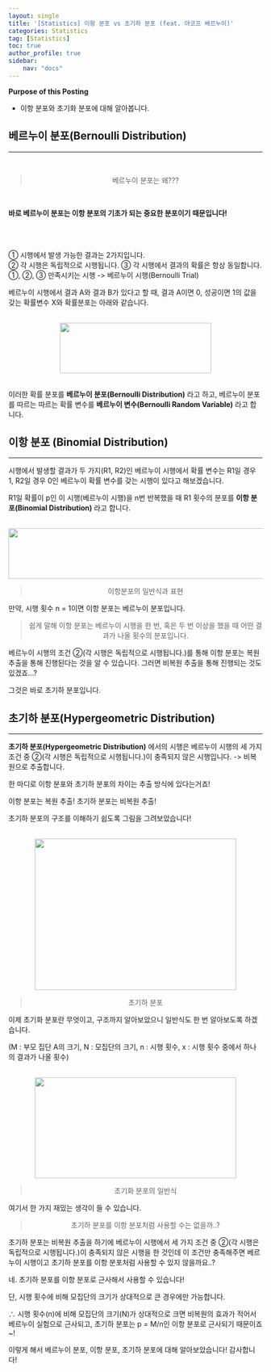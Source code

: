 ```yaml
---
layout: single
title: '[Statistics] 이항 분포 vs 초기하 분포 (feat. 야코프 베르누이)'
categories: Statistics
tag: [Statistics]
toc: true
author_profile: true
sidebar:
    nav: "docs"
---
```


**Purpose of this Posting**
- 이항 분포와 초기화 분포에 대해 알아봅니다.



## **베르누이 분포(Bernoulli Distribution)** 

---

<br>

> <center>베르누이 분포는 왜???</center>

<br>

__바로 베르누이 분포는 이항 분포의 기초가 되는 중요한 분포이기 때문입니다!__

<br>

||
|:---:|
① 시행에서 발생 가능한 결과는 2가지입니다.	
② 각 시행은 독립적으로 시행됩니다.
③  각 시행에서 결과의 확률은 항상 동일합니다.
①, ②, ③ 만족시키는 시행 -> 베르누이 시행(Bernoulli Trial)


베르누이 시행에서 결과 A와 결과 B가 있다고 할 때,  결과 A이면 0, 성공이면 1의 값을 갖는 확률변수 X와 확률분포는 아래와 같습니다.



<br>

<center><img src="https://user-images.githubusercontent.com/97859215/206619203-28d5f84f-3bc7-477d-8fa9-9c60906b1be7.png" width="300" height="100"></center>

<br>


이러한 확률 분포를 __베르누이 분포(Bernoulli Distribution)__ 라고 하고, 베르누이 분포를 따르는 따르는 확률 변수를 __베르누이 변수(Bernoulli Random Variable)__ 라고 합니다. 







## **이항 분포 (Binomial Distribution)**

---

시행에서 발생할 결과가 두 가지(R1, R2)인 베르누이 시행에서 확률 변수는 R1일 경우 1, R2일 경우 0인 베르누이 확률 변수를 갖는 시행이 있다고 해보겠습니다. 



R1일 확률이 p인 이 시행(베르누이 시행)을 n번 반복했을 때 R1 횟수의 분포를 __이항 분포(Binomial Distribution)__ 라고 합니다.  

<br>

<center><img src="https://user-images.githubusercontent.com/97859215/206619351-0edf4437-3604-47b6-a6a4-7c2ad6bc2329.png" width="700" height="100"></center>

> <center>이항분포의 일반식과 표현</center>



만약, 시행 횟수 n = 1이면 이항 분포는 베르누이 분포입니다.

> <center>쉽게 말해 이항 분포는 베르누이 시행을 한 번, 혹은 두 번 이상을 했을 때 어떤 결과가 나올 횟수의 분포입니다. </center>



베르누이 시행의 조건 ②(각 시행은 독립적으로 시행됩니다.)를 통해 이항 분포는 복원 추출을 통해 진행된다는 것을 알 수 있습니다. 그러면 비복원 추출을 통해 진행되는 것도 있겠죠...?

그것은 바로 초기하 분포입니다. 




## **초기하 분포(Hypergeometric Distribution)**

---


__초기하 분포(Hypergeometric Distribution)__ 에서의 시행은 베르누이 시행의 세 가지 조건 중 ②(각 시행은 독립적으로 시행됩니다.)이 충족되지 않은 시행입니다. -> 비복원으로 추출합니다.



한 마디로 이항 분포와 초기하 분포의 차이는 추출 방식에 있다는거죠!

이항 분포는 복원 추출! 초기하 분포는 비복원 추출!



초기하 분포의 구조를 이해하기 쉽도록 그림을 그려보았습니다!

<br>

<center><img src="https://user-images.githubusercontent.com/97859215/206619555-12b93de1-2d5f-4bc3-af27-1638d8fa6fb4.png" width="400" height="300"></center>

> <center>초기하 분포</center>



이제 초기화 분포란 무엇이고, 구조까지 알아보았으니 일반식도 한 번 알아보도록 하겠습니다.

(M : 부모 집단 A의 크기, N : 모집단의 크기, n : 시행 횟수, x : 시행 횟수 중에서 하나의 결과가 나올 횟수)

<br>

<center><img src="https://user-images.githubusercontent.com/97859215/206619613-930d0c3f-4bee-4a24-aa0e-755817b08b03.png" width="400" height="200"></center>

> <center>초기화 분포의 일반식</center>





여기서 한 가지 재밌는 생각이 들 수 있습니다.





> <center>초기하 분포를 이항 분포처럼 사용할 수는 없을까..?</center>




초기하 분포는 비복원 추출을 하기에 베르누이 시행에서 세 가지 조건 중 ②(각 시행은 독립적으로 시행됩니다.)이 충족되지 않은 시행을 한 것인데 이 조건만 충족해주면 베르누이 시행이고 초기하 분포를 이항 분포처럼 사용할 수 있지 않을까요..?



네. 초기하 분포를 이항 분포로 근사해서 사용할 수 있습니다!



단, 시행 횟수에 비해 모집단의 크기가 상대적으로 큰 경우에만 가능합니다.

∴ 시행 횟수(n)에 비해 모집단의 크기(N)가 상대적으로 크면 비복원의 효과가 적어서 베르누이 실험으로 근사되고, 초기하 분포는 p = M/n인 이항 분포로 근사되기 때문이죠~!





이렇게 해서 베르누이 분포, 이항 분포, 초기하 분포에 대해 알아보았습니다! 감사합니다!





